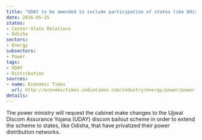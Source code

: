 ```yaml
---
title: "UDAY to be amended to include participation of states like Odisha"
date: 2016-05-25
states:
- Center-State Relations
- Odisha
sectors:
- Energy
subsectors:
- Power
tags:
- UDAY
- Distribution
sources:
- name: Economic Times
  url: http://economictimes.indiatimes.com/industry/energy/power/power-ministry-to-tweak-uday-scheme-piyush-goyal/articleshow/52362835.cms
details:
---
```


The power ministry will request the cabinet make changes to the Ujjwal Discom Assurance Yojana (UDAY) discom bailout scheme in order to extend the scheme to states, like Odisha, that have privatized their power distribution networks.
